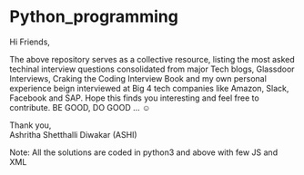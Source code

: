 # Python_programming
Hi Friends, 
  
The above repository serves as a collective resource, listing the most asked techinal interview questions consolidated from major Tech blogs, Glassdoor Interviews, Craking the Coding Interview Book and my own personal experience beign interviewed at Big 4 tech companies like Amazon, Slack, Facebook and SAP. Hope this finds you interesting and feel free to contribute. BE GOOD, DO GOOD ... ☺️     

Thank you,   
Ashritha Shetthalli Diwakar (ASHI) 


 

Note: All the solutions are coded in python3 and above with few JS and XML
